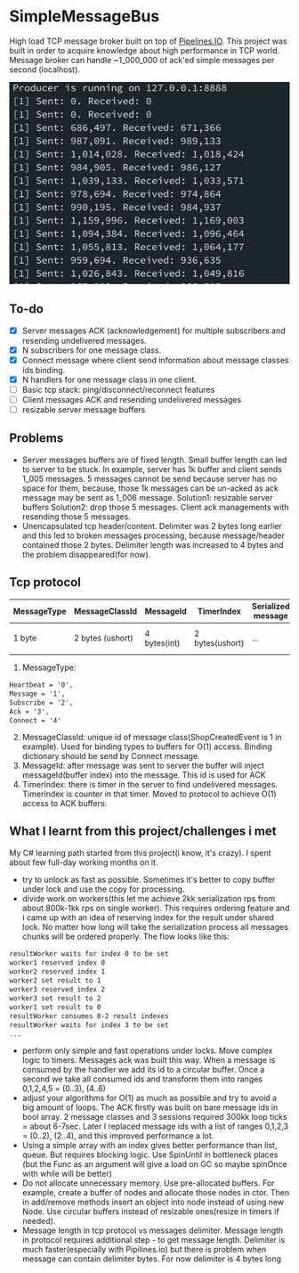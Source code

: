 # SimpleMessageBus
High load TCP message broker built on top of [Pipelines.IO](https://docs.microsoft.com/en-us/dotnet/standard/io/pipelines).
This project was built in order to acquire knowledge about high performance in TCP world.
Message broker can handle ~1_000_000 of ack'ed simple messages per second (localhost).

![Alt text](rps.png?raw=true)

## To-do
- [x] Server messages ACK (acknowledgement) for multiple subscribers and resending undelivered messages.
- [x] N subscribers for one message class. 
- [x] Connect message where client send information about message classes ids binding.
- [x] N handlers for one message class in one client.
- [ ] Basic tcp stack: ping/disconnect/reconnect features
- [ ] Client messages ACK and resending undelivered messages
- [ ] resizable server message buffers

## Problems
- Server messages buffers are of fixed length. Small buffer length can led to server to be stuck.
  In example, server has 1k buffer and client sends 1_005 messages. 5 messages cannot be send because server has no space for them,
  because, those 1k messages can be un-acked as ack message may be sent as 1_006 message.
  Solution1: resizable server buffers
  Solution2: drop those 5 messages. Client ack managements with resending those 5 messages.
- Unencapsulated tcp header/content. Delimiter was 2 bytes long earlier and this led to broken messages processing,
  because message/header contained those 2 bytes. Delimiter length was increased to 4 bytes and the problem disappeared(for now).

## Tcp protocol

| MessageType | MessageClassId   | MessageId    | TimerIndex      | Serialized message | Delimiter            |
|-------------|------------------|--------------|-----------------| -------------------| ---------------------|
| 1 byte      | 2 bytes (ushort) | 4 bytes(int) | 2 bytes(ushort) | ...                | 4 bytes <, \r, \n, > |

1. MessageType:
```
Heartbeat = '0',
Message = '1',
Subscribe = '2',
Ack = '3',
Connect = '4'
```
2. MessageClassId: unique id of message class(ShopCreatedEvent is 1 in example). 
Used for binding types to buffers for O(1) access. Binding dictionary should be send by Connect message.
4. MessageId: after message was sent to server the buffer will inject messageId(buffer index) into the message. This id is used for ACK
5. TimerIndex: there is timer in the server to find undelivered messages. TimerIndex is counter in that timer. Moved to protocol to achieve O(1) access to ACK buffers.

## What I learnt from this project/challenges i met
My C# learning path started from this project(i know, it's crazy). I spent about few full-day working months on it.

- try to unlock as fast as possible. Sometimes it's better to copy buffer under lock and use the copy for processing.
- divide work on workers(this let me achieve 2kk serialization rps from about 800k-1kk rps on single worker).
This requires ordering feature and i came up with an idea of reserving index for the result under shared lock.
No matter how long will take the serialization process all messages chunks will be ordered properly.
The flow looks like this:
```
resultWorker waits for index 0 to be set
worker1 reserved index 0
worker2 reserved index 1
worker2 set result to 1
worker3 reserved index 2
worker3 set result to 2
worker1 set result to 0
resultWorker consumes 0-2 result indexes
resultWorker waits for index 3 to be set
...
```
- perform only simple and fast operations under locks. Move complex logic to timers.
  Messages ack was built this way. When a message is consumed by the handler we add its id to a circular buffer.
  Once a second we take all consumed ids and transform them into ranges 0,1,2,4,5 = (0..3), (4..6)
- adjust your algorithms for O(1) as much as possible and try to avoid a big amount of loops.
  The ACK firstly was built on bare message ids in bool array. 2 message classes and 3 sessions required 300kk loop ticks = about 6-7sec.
  Later I replaced message ids with a list of ranges 0,1,2,3 = (0..2), (2..4), and this improved performance a lot.
- Using a simple array with an index gives better performance than list, queue. But requires blocking logic.
  Use SpinUntil in bottleneck places (but the Func as an argument will give a load on GC so maybe spinOnce with while will be better)
- Do not allocate unnecessary memory. Use pre-allocated buffers. For example, create a buffer of nodes and allocate those nodes in ctor.
  Then in add/remove methods insert an object into node instead of using new Node. Use circular buffers instead of resizable ones(resize in timers if needed).
- Message length in tcp protocol vs messages delimiter. Message length in protocol requires additional step - to get message length.
  Delimiter is much faster(especially with Pipilines.io) but there is problem when message can contain delimiter bytes.
  For now delimiter is 4 bytes long
